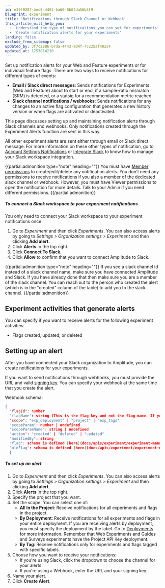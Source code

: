 ```yaml
---
id: e39f9287-bec8-4403-ba60-8b04da56b5f9
blueprint: experiment
title: 'Notifications through Slack Channel or Webhook'
this_article_will_help_you:
  - 'Understand the type of notifications you can set for experiments'
  - 'Create notification alerts for your experiments'
landing: false
exclude_from_sitemap: false
updated_by: 3f7c2286-b7da-4443-a04f-7c225af40254
updated_at: 1753814210
---
```

Set up notification alerts for your Web and Feature experiments or for individual feature flags. There are two ways to receive notifications for different types of events:

- **Email / Slack direct messages**: Sends notifications for Experiments (Web and Feature) about to start or end, if a sample-ratio mismatch (SRM) is detected, or a statsig for a recommendation metric reached.
- **Slack channel notifications / webhooks**: Sends notifications for any changes to an active flag configuration that generates a new history version or when flags are activated or deactivated.

This page discusses setting up and maintaining notification alerts through Slack channels and webhooks. Only notifications created through the Experiment Alerts function are sent in this way. 

All other experiment alerts are sent either through email or Slack direct message. For more information on these other types of notification, go to [Account Settings Notifications](/docs/feature-experiment/workflow/experiment-learnings#interpret-notifications) or [Integrate Slack](/docs/analytics/integrate-slack) to know how to manage your Slack workspace integration. 

{{partial:admonition type="note" heading=""}}
You must have [Member permissions](/docs/admin/account-management/user-roles-permissions) to create/edit/delete any notification alerts. You don't need any permissions to receive notifications if you also a member of the dedicated slack channel or webhook. However, you must have Viewer permissions to open the notification for more details. Talk to your Admin if you need different permissions.
{{/partial:admonition}}

##### To connect a Slack workspace to your experiment notifications

You only need to connect your Slack workspace to your experiment notifications once.

1. Go to *Experiment* and then click *Experiments*. 
You can also access alerts by going to *Settings > Organization settings > Experiment* and then clicking **Add alert**. 
2. Click **Alerts** in the top right.
3. Click **Connect To Slack**.
4. Click **Allow** to confirm that you want to connect Amplitude to Slack.

{{partial:admonition type="note" heading=""}}
If you see a slack channel id instead of a slack channel name, make sure you have connected Amplitude and Slack. If you have already done that then make sure you are a member of the slack channel. You can reach out to the person who created the alert (which is in the "created" column of the table) to add you to the slack channel.
{{/partial:admonition}}

## Experiment activities that generate alerts
You can specify if you want to receive alerts for the following experiment activities:

- Flags created, updated, or deleted

## Setting up an alert

After you have connected your Slack organization to Amplitude, you can create notifications for your experiments. 

If you want to send notifications through webhooks, you must provide the URL and valid [signing key](https://docs.knock.app/developer-tools/outbound-webhooks/overview#verifying-the-signature). You can specify your webhook at the same time that you create the alert. 

Webhook schema:

```json
{
  "flagId": number
  "flagName": string (This is the flag key and not the flag name. If you want the flag name, use `flag.name`)
  "scope": "exp_deployment" | "project" | "exp_tags"
  "scopeParam": number | undefined
  "scopeParamName": string | undefined
  "action": "created" | "deleted" | "updated"
  "modifiedBy": string
  "flag": schema is defined [here](docs/apis/experiment/experiment-management-api-flags#get-details)
  "oldFlag": schema is defined [here](docs/apis/experiment/experiment-management-api-flags#get-details)
  }
```

##### To set up an alert

1. Go to *Experiment* and then click *Experiments*. 
You can also access alerts by going to *Settings > Organization settings > Experiment* and then clicking **Add alert**. 
2. Click **Alerts** in the top right.
3. Specify the project that you want.
4. Set the scope. You can select one of:
    - **All In the Project**: Receive notifications for all experiments and flags in the project.
    - **By Deployment**: Receive notifications for all experiments and flags in your entire deployment.
    If you are receiving alerts by deployment, you must specify the deployment by the label. Go to [Deployments](/docs/feature-experiment/data-model#deployments) for more information. Remember that Web Experiments and Guides and Surveys experiments have the Project API Key deployment.
    - **By Tag**: Receive notifications only for experiments and flags tagged with specific labels. 
5. Choose how you want to receive your notifications:
    - If you're using Slack, click the dropdown to choose the channel for your alerts.
    - If you're using a Webhook, enter the URL and your signing key.
6. Name your alert.
7. Click **Create Alert**.
